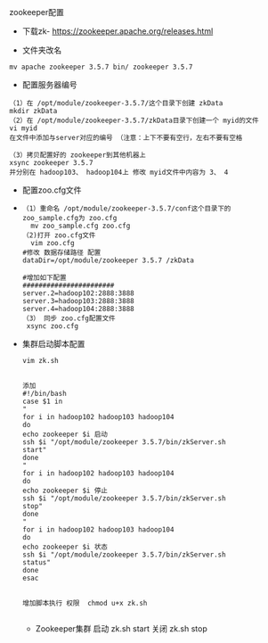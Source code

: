 zookeeper配置

- 下载zk- https://zookeeper.apache.org/releases.html

- 文件夹改名

```
mv apache zookeeper 3.5.7 bin/ zookeeper 3.5.7
```

- 配置服务器编号

```
（1）在 /opt/module/zookeeper-3.5.7/这个目录下创建 zkData
mkdir zkData
（2）在 /opt/module/zookeeper-3.5.7/zkData目录下创建一个 myid的文件
vi myid
在文件中添加与server对应的编号 （注意：上下不要有空行，左右不要有空格

（3）拷贝配置好的 zookeeper到其他机器上
xsync zookeeper 3.5.7
并分别在 hadoop103、 hadoop104上 修改 myid文件中内容为 3、 4
```

- 配置zoo.cfg文件

- ```
  （1）重命名 /opt/module/zookeeper-3.5.7/conf这个目录下的 zoo_sample.cfg为 zoo.cfg
  	mv zoo_sample.cfg zoo.cfg
  （2)打开 zoo.cfg文件
  	vim zoo.cfg
  #修改 数据存储路径 配置
  dataDir=/opt/module/zookeeper 3.5.7 /zkData
  
  #增加如下配置
  #######################
  server.2=hadoop102:2888:3888
  server.3=hadoop103:2888:3888
  server.4=hadoop104:2888:3888
  （3） 同步 zoo.cfg配置文件
   xsync zoo.cfg
  ```

- 集群启动脚本配置

  ```
  vim zk.sh
  
  
  添加
  #!/bin/bash
  case $1 in
  "
  for i in hadoop102 hadoop103 hadoop104
  do
  echo zookeeper $i 启动
  ssh $i "/opt/module/zookeeper 3.5.7/bin/zkServer.sh
  start"
  done
  "
  for i in hadoop102 hadoop103 hadoop104
  do
  echo zookeeper $i 停止
  ssh $i "/opt/module/zookeeper 3.5.7/bin/zkServer.sh
  stop"
  done
  "
  for i in hadoop102 hadoop103 hadoop104
  do
  echo zookeeper $i 状态
  ssh $i "/opt/module/zookeeper 3.5.7/bin/zkServer.sh
  status"
  done
  esac
  
  
  增加脚本执行 权限  chmod u+x zk.sh
  
  
  ```

  - Zookeeper集群 启动  zk.sh start       关闭 zk.sh stop  